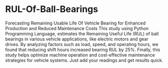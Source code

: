 # RUL-Of-Ball-Bearings
Forecasting Remaining Usable Life Of Vehicle Bearing for Enhanced Production and Reduced Maintenance Costs
This study using Python Programming Language, estimates the Remaining Useful Life (RUL) of ball
bearings in various vehicle applications, like electric motors and gear drives. By analyzing factors such as
load, speed, and operating hours, we found that reducing shift hours increased bearing RUL by 25%. Finally,
this study helps optimize machine operation and cost-effective maintenance strategies for vehicle systems.
Just add your readings and get results quick. 
